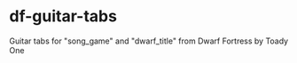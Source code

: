 df-guitar-tabs
==============

Guitar tabs for "song_game" and "dwarf_title" from Dwarf Fortress by Toady One

